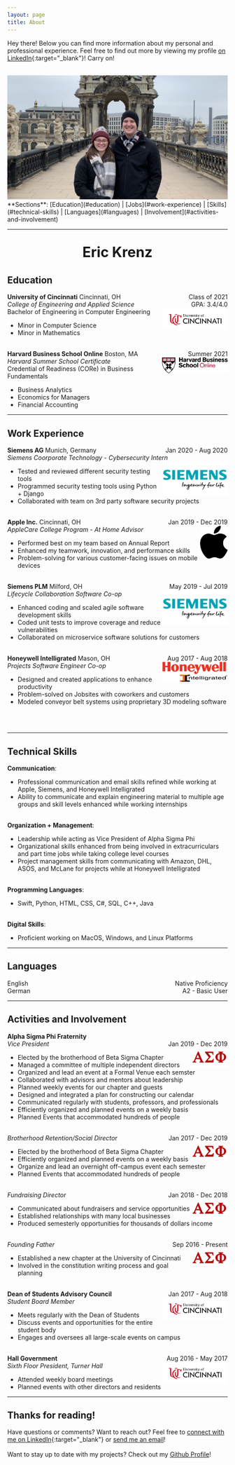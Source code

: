 ```yaml
---
layout: page
title: About
---
```

Hey there! Below you can find more information about my personal and professional experience. Feel free to find out more by viewing my profile [on LinkedIn](https://www.linkedin.com/in/eric-krenz-87b35812a/){:target="_blank"}! Carry on!

<br/>
<img src="/public/about/eric-dresden.jpeg"/>
<span style="float: right; margin-top: -1rem; font-size: .75rem; ">*Dresden, Germany 2020*</span>

<br/>
**Sections**: [Education](#education)  | [Jobs](#work-experience) | [Skills](#technical-skills) | [Languages](#languages) | [Involvement](#activities-and-involvement)

---
<p align="center" style="font-size: 2rem;" ><strong>Eric Krenz</strong></p>

## Education
<span style="float: left;">**University of Cincinnati** Cincinnati, OH</span> 
<span style="float: right;">Class of 2021</span>
<br/>
<span style="float: left;">*College of Engineering and Applied Science*</span>
<span style="float: right;">GPA: 3.4/4.0</span>
<br/>
<span style="float: left;">Bachelor of Engineering in Computer Engineering</span>
<span style="float: right;"><img src="/public/about/uc.png" width="150"/></span> 
<br/>
* Minor in Computer Science
* Minor in Mathematics
<br/><br/>

<span style="float: left;">**Harvard Business School Online** Boston, MA</span> 
<span style="float: right;">Summer 2021</span>
<br/>
<span style="float: left;">*Harvard Summer School Certificate*</span>
<span style="float: right;"><img src="/public/about/hbs.png" width="150"/></span> 
<br/>
Credential of Readiness (CORe) in Business Fundamentals
* Business Analytics
* Economics for Managers
* Financial Accounting

---
## Work Experience
<span style="float: left;">**Siemens AG** Munich, Germany</span> 
<span style="float: right;">Jan 2020 - Aug 2020</span>
<br/>
<span style="float: left;">*Siemens Coorporate Technology - Cybersecurity Intern*</span> 
<span style="float: right;"><img src="/public/about/siemens.png" width="150"/></span>
<br/>
* Tested and reviewed different security testing tools
* Programmed security testing tools using Python + Django
* Collaborated with team on 3rd party software security projects
<br/><br/>

<span style="float: left;">**Apple Inc.** Cincinnati, OH</span> 
<span style="float: right;">Jan 2019 - Dec 2019</span>
<br/>
<span style="float: left;">*AppleCare College Program - At Home Advisor*</span> 
<span style="float: right;"><img src="/public/about/apple.png" height="75"/></span>
<br/>
* Performed best on my team based on Annual Report
* Enhanced my teamwork, innovation, and performance skills
* Problem-solving for various customer-facing issues on mobile devices
<br/><br/>

<span style="float: left;">**Siemens PLM** Milford, OH</span> 
<span style="float: right;">May 2019 - Jul 2019</span>
<br/>
<span style="float: left;">*Lifecycle Collaboration Software Co-op*</span> 
<span style="float: right;"><img src="/public/about/siemens.png" width="150"/></span>
<br/>
* Enhanced coding and scaled agile software development skills
* Coded unit tests to improve coverage and reduce vulnerabilities
* Collaborated on microservice software solutions for customers
<br/><br/>

<span style="float: left;">**Honeywell Intelligrated** Mason, OH</span> 
<span style="float: right;">Aug 2017 - Aug 2018</span>
<br/>
<span style="float: left;">*Projects Software Engineer Co-op*</span> 
<span style="float: right;"><img src="/public/about/honeywell.png" width="150"/></span>
<br/>
* Designed and created applications to enhance productivity
* Problem-solved on Jobsites with coworkers and customers
* Modeled conveyor belt systems using proprietary 3D modeling software

<br/><br/>

---
## Technical Skills

**Communication**: 
* Professional communication and email skills refined while working at Apple, Siemens, and Honeywell Intelligrated
* Ability to communicate and explain engineering material to multiple age groups and skill levels enhanced while working internships 
<br/><br/>

**Organization + Management**:
* Leadership while acting as Vice President of Alpha Sigma Phi
* Organizational skills enhanced from being involved in extracurriculars and part time jobs while taking college level courses
* Project management skills from communicating with Amazon, DHL, ASOS, and McLane for projects while at Honeywell Intelligrated
<br/><br/>

**Programming Languages**:
* Swift, Python, HTML, CSS, C#, SQL, C++, Java
<br/><br/>

**Digital Skills**:
* Proficient working on MacOS, Windows, and Linux Platforms

---
## Languages
<span style="float: left;">English</span> 
<span style="float: right;">Native Proficiency</span>
<br/>
<span style="float: left;">German</span> 
<span style="float: right;">A2 - Basic User</span>
<br/>

---
## Activities and Involvement
<span style="float: left;">**Alpha Sigma Phi Fraternity**</span>
<br/>
<span style="float: left;">*Vice President*</span> 
<span style="float: right;">Jan 2019 - Dec 2019</span>
<br/>
<span style="float: right;"><img src="/public/about/asp.png" height="45"/></span> 
* Elected by the brotherhood of Beta Sigma Chapter
* Managed a committee of multiple independent directors
* Organized and lead an event at a Formal Venue each semster
* Collaborated with advisors and mentors about leadership
* Planned weekly events for our chapter and guests
* Designed and integrated a plan for constructing our calendar
* Communicated regularly with students, professors, and professionals
* Efficiently organized and planned events on a weekly basis
* Planned Events that accommodated hundreds of people 
<br/><br/>

<span style="float: left;">*Brotherhood Retention/Social Director*</span> 
<span style="float: right;">Jan 2017 - Dec 2019</span>
<br/>
<span style="float: right;"><img src="/public/about/asp.png" height="45"/></span> 
* Elected by the brotherhood of Beta Sigma Chapter
* Efficiently organized and planned events on a weekly basis
* Organize and lead an overnight off-campus event each semester
* Planned Events that accommodated hundreds of people 
<br/><br/>

<span style="float: left;">*Fundraising Director*</span> 
<span style="float: right;">Jan 2018 - Dec 2018</span>
<br/>
<span style="float: right;"><img src="/public/about/asp.png" height="45"/></span> 
* Communicated  about fundraisers and service opportunities
* Established relationships with many local businesses
* Produced semesterly opportunities for thousands of dollars income
<br/><br/>

<span style="float: left;">*Founding Father*</span> 
<span style="float: right;">Sep 2016 - Present</span>
<br/>
<span style="float: right;"><img src="/public/about/asp.png" height="45"/></span> 
* Established a new chapter at the University of Cincinnati
* Involved in the constitution writing process and goal planning
<br/><br/>

<span style="float: left;">**Dean of Students Advisory Council**</span>
<span style="float: right;">Jan 2017 - Aug 2018</span>
<br/>
<span style="float: left;">*Student Board Member*</span> 
<span style="float: right;"><img src="/public/about/uc.png" width="150"/></span>
<br/>
* Meets regularly with the Dean of Students
* Discuss events and opportunities for the entire student body
* Engages and oversees all large-scale events on campus
<br/><br/>

<span style="float: left;">**Hall Government**</span>
<span style="float: right;">Aug 2016 - May 2017</span>
<br/>
<span style="float: left;">*Sixth Floor President, Turner Hall*</span> 
<span style="float: right;"><img src="/public/about/uc.png" width="150"/></span>
<br/>
* Attended weekly board meetings
* Planned events with other directors and residents

---
## Thanks for reading!
Have questions or comments? Want to reach out? Feel free to [connect with me on LinkedIn](https://www.linkedin.com/in/eric-krenz-87b35812a/){:target="_blank"} or [send me an email](mailto:krenzew@mail.uc.edu)!
<br/><br/>
Want to stay up to date with my projects? Check out my [Github Profile](https://github.com/erickrenz)!
